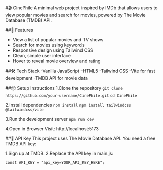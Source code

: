 #🎬 CinePhile
A minimal web project inspired by IMDb that allows users to view popular movies and search for movies, powered by The Movie Database (TMDB) API.

##📖 Features
- View a list of popular movies and TV shows
- Search for movies using keywords
- Responsive design using Tailwind CSS
- Clean, simple user interface
- Hover to reveal movie overview and rating

##🛠️ Tech Stack
-Vanilla JavaScript
-HTML5
-Tailwind CSS
-Vite for fast development
-TMDB API for movie data


##📦 Setup Instructions
1.Clone the repository
`git clone https://github.com/your-username/CinePhile.git`
`cd CinePhile`

2.Install dependencies
`npm install`
`npm install tailwindcss @tailwindcss/vite`

3.Run the development server
`npm run dev`

4.Open in Browser
Visit: http://localhost:5173

##🔑 API Key
This project uses The Movie Database API.
You need a free TMDB API key:

1.Sign up at TMDB.
2.Replace the API key in main.js:

`const API_KEY = "api_key=YOUR_API_KEY_HERE";`
